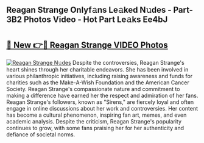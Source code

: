 ## Reagan Strange Onlyf𝚊ns Le𝚊ked N𝚞des - Part-3B2 Photos Video - Hot Part Le𝚊ks Ee4bJ

# <h2><a href="http://ac46235.deff.icu/?id=Reagan+Strange">🔗 New 👉🔴 Reagan Strange VIDEO Photos</a></h2>

[![Reagan Strange N𝚞des](https://i.imgur.com/rIISA9y.gif)](http://ac46235.deff.icu/?id=Reagan+Strange)
Despite the controversies, Reagan Strange's heart shines through her charitable endeavors. She has been involved in various philanthropic initiatives, including raising awareness and funds for charities such as the Make-A-Wish Foundation and the American Cancer Society. Reagan Strange's compassionate nature and commitment to making a difference have earned her the respect and admiration of her fans. Reagan Strange's followers, known as "Sirens," are fiercely loyal and often engage in online discussions about her work and controversies. Her content has become a cultural phenomenon, inspiring fan art, memes, and even academic analysis. Despite the criticism, Reagan Strange's popularity continues to grow, with some fans praising her for her authenticity and defiance of societal norms.
